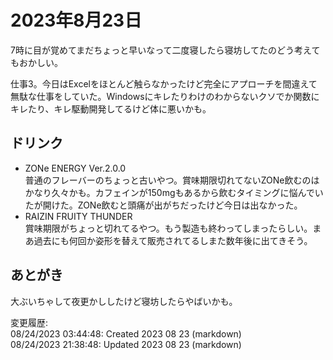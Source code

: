 # 2023年8月23日

7時に目が覚めてまだちょっと早いなって二度寝したら寝坊してたのどう考えてもおかしい。

仕事3。今日はExcelをほとんど触らなかったけど完全にアプローチを間違えて無駄な仕事をしていた。Windowsにキレたりわけのわからないクソでか関数にキレたり、キレ駆動開発してるけど体に悪いかも。

## ドリンク

- ZONe ENERGY Ver.2.0.0  
普通のフレーバーのちょっと古いやつ。賞味期限切れてないZONe飲むのはかなり久々かも。カフェインが150mgもあるから飲むタイミングに悩んでいたが開けた。ZONe飲むと頭痛が出がちだったけど今日は出なかった。
- RAIZIN FRUITY THUNDER  
賞味期限がちょっと切れてるやつ。もう製造も終わってしまったらしい。まあ過去にも何回か姿形を替えて販売されてるしまた数年後に出てきそう。

## あとがき

大ぶいちゃして夜更かししたけど寝坊したらやばいかも。

変更履歴:  
08/24/2023 03:44:48: Created 2023 08 23 (markdown)  
08/24/2023 21:38:48: Updated 2023 08 23 (markdown)  

